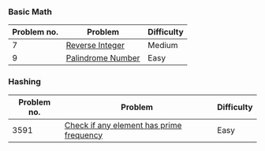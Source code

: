 ### Basic Math
| Problem no. | Problem | Difficulty |
|-------------|---------|------------|
| 7 | [Reverse Integer](https://leetcode.com/problems/reverse-integer/description/) | Medium |
| 9 | [Palindrome Number](https://leetcode.com/problems/palindrome-number/description/) | Easy |

### Hashing
| Problem no. | Problem | Difficulty |
|-------------|---------|------------|
| 3591        | [Check if any element has prime frequency ](https://leetcode.com/problems/check-if-any-element-has-prime-frequency/description/) | Easy |

